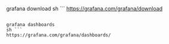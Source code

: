 grafana download 
sh ```
https://grafana.com/grafana/download
```

grafana dashboards
sh ```
https://grafana.com/grafana/dashboards/
```


